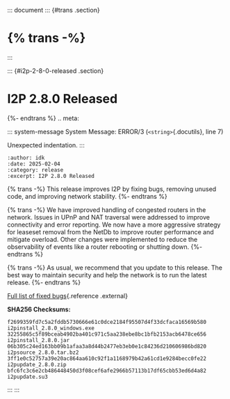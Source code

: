 ::: document
::: {#trans .section}
# {% trans -%}
:::

::: {#i2p-2-8-0-released .section}
# I2P 2.8.0 Released

{%- endtrans %} .. meta:

::: system-message
System Message: ERROR/3 (`<string>`{.docutils}, line 7)

Unexpected indentation.
:::

``` literal-block
:author: idk
:date: 2025-02-04
:category: release
:excerpt: I2P 2.8.0 Released
```

{% trans -%} This release improves I2P by fixing bugs, removing unused
code, and improving network stability. {%- endtrans %}

{% trans -%} We have improved handling of congested routers in the
network. Issues in UPnP and NAT traversal were addressed to improve
connectivity and error reporting. We now have a more aggressive strategy
for leaseset removal from the NetDb to improve router performance and
mitigate overload. Other changes were implemented to reduce the
observability of events like a router rebooting or shutting down. {%-
endtrans %}

{% trans -%} As usual, we recommend that you update to this release. The
best way to maintain security and help the network is to run the latest
release. {%- endtrans %}

[Full list of fixed
bugs](http://%7B%7Bi2pconv('git.idk.i2p')%7D%7D/i2p-hackers/i2p.i2p/-/issues?scope=all&state=closed&milestone_title=2.8.0){.reference
.external}

**SHA256 Checksums:**

``` literal-block
f2699359fd7c5a2fddb5730666e61c0dce2184f95507d4f33dcfaca16569b580  i2pinstall_2.8.0_windows.exe
32255865c5f89bceab4902ba401c971c5aa238ebe8bc1bfb2153acb6478ce656  i2pinstall_2.8.0.jar
06b305c24ed163bb09b1afaa3a8d44b2477eb3eb0e1c84236d210606986bd820  i2psource_2.8.0.tar.bz2
3ff1e0c52757a39e20ac864aa610c92f1a1168979b42a61cd1e9284becc0fe22  i2pupdate_2.8.0.zip
bfc6fc3c6e2cb486448450d3f08cef6afe2966b57113b17df65cbb53ed6d4a82  i2pupdate.su3
```
:::
:::
